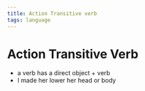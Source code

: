 ```yaml
---
title: Action Transitive verb
tags: language
---
```


# Action Transitive Verb
- a verb has a direct object + verb
- I made her lower her head or body



















































